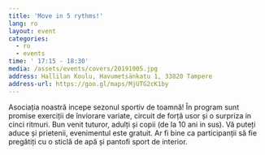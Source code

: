 ```yaml
---
title: 'Move in 5 rythms!'
lang: ro
layout: event
categories:
  - ro
  - events
time: ' 17:15 - 18:30'
media: /assets/events/covers/20191005.jpg
address: Hallilan Koulu, Havumetsänkatu 1, 33820 Tampere
address-url: https://goo.gl/maps/MjUTG2cK1by
---
```


Asociația noastră incepe sezonul sportiv de toamnă! În program sunt promise exerciții de înviorare variate, circuit de forță usor și o surpriza in cinci ritmuri. Bun venit tuturor, adulți și copii (de la 10 ani in sus). Vă puteți aduce și prietenii, evenimentul este gratuit. Ar fi bine ca participanții să fie pregătiți cu o sticlă de apă și pantofi sport de interior.
